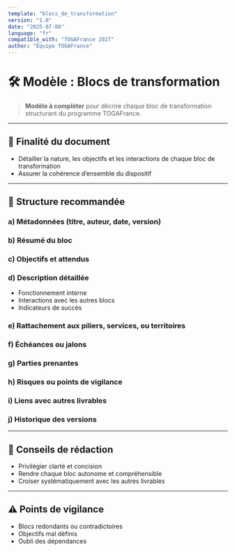 ```yaml
---
template: "blocs_de_transformation"
version: "1.0"
date: "2025-07-08"
language: "fr"
compatible_with: "TOGAFrance 2027"
author: "Équipe TOGAFrance"
---
```


# 🛠️ Modèle : Blocs de transformation

> **Modèle à compléter** pour décrire chaque bloc de transformation structurant du programme TOGAFrance.

---

## 🎯 Finalité du document

- Détailler la nature, les objectifs et les interactions de chaque bloc de transformation
- Assurer la cohérence d’ensemble du dispositif

---

## 🔹 Structure recommandée

### a) Métadonnées (titre, auteur, date, version)

### b) Résumé du bloc

### c) Objectifs et attendus

### d) Description détaillée

- Fonctionnement interne  
- Interactions avec les autres blocs  
- Indicateurs de succès

### e) Rattachement aux piliers, services, ou territoires

### f) Échéances ou jalons

### g) Parties prenantes

### h) Risques ou points de vigilance

### i) Liens avec autres livrables

### j) Historique des versions

---

## 🧠 Conseils de rédaction

- Privilégier clarté et concision  
- Rendre chaque bloc autonome et compréhensible  
- Croiser systématiquement avec les autres livrables

---

## ⚠️ Points de vigilance

- Blocs redondants ou contradictoires  
- Objectifs mal définis  
- Oubli des dépendances
